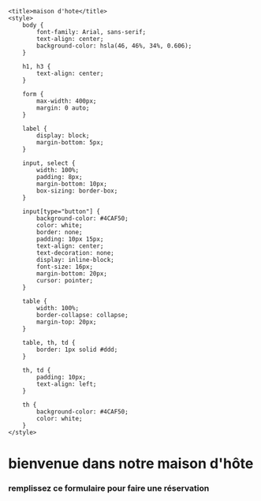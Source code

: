 <!DOCTYPE html>
<head>

    <title>maison d'hote</title>
    <style>
        body {
            font-family: Arial, sans-serif;
            text-align: center;
            background-color: hsla(46, 46%, 34%, 0.606);
        }

        h1, h3 {
            text-align: center;
        }

        form {
            max-width: 400px;
            margin: 0 auto;
        }

        label {
            display: block;
            margin-bottom: 5px;
        }

        input, select {
            width: 100%;
            padding: 8px;
            margin-bottom: 10px;
            box-sizing: border-box;
        }

        input[type="button"] {
            background-color: #4CAF50;
            color: white;
            border: none;
            padding: 10px 15px;
            text-align: center;
            text-decoration: none;
            display: inline-block;
            font-size: 16px;
            margin-bottom: 20px;
            cursor: pointer;
        }

        table {
            width: 100%;
            border-collapse: collapse;
            margin-top: 20px;
        }

        table, th, td {
            border: 1px solid #ddd;
        }

        th, td {
            padding: 10px;
            text-align: left;
        }

        th {
            background-color: #4CAF50;
            color: white;
        }
    </style>
</head>
<body>
    <h1>bienvenue dans notre maison d'hôte</h1>
    <h3>remplissez ce formulaire pour faire une réservation</h3>
    <script>
            function reserver() {
                if (F1.nom.value == "" || F1.email.value == "" || F1.pays.value == "tous" || F1.datee.value == "" || F1.dates.value == "" || numtel == "") {
               alert("Veuillez remplir tous les champs du formulaire.");
               return false ;
                }
                var datenow =  Date.now();
                var dateentree = new Date(F1.datee.value);
                var datesortie = new Date(F1.dates.value);
                
                if (datesortie <= dateentree || isNaN(dateentree) || isNaN(datesortie)|| dateentree<=datenow) {
                    alert("Erreur de date ");
                    return false;
                }
                var difference = datesortie - dateentree;
                var differenceenjours = difference / (1000 * 60 * 60 * 24);
                var numtel = F1.telephone.value;
                if (numtel.length != 8 || isNaN(numtel) ) {
                    alert("la numero de telephone est incorrect");
                    return false ; 
                }
                var tableaureservation = [
                    ["nom complet :", F1.nom.value],
                    ["adresse email :", F1.email.value],
                    ["pays :", F1.pays.value],
                    ["date d'entree :", F1.datee.value],
                    ["date de sortie :", F1.dates.value],
                    ["numero de telephone :", F1.telephone.value],
                    ["jours reserves :", differenceenjours],
                    ["type de chambre :", F1.choix.value]
                ];
                document.write("<h2> merci pour votre reservation </h2>");
                afficher(tableaureservation);
            }

            function afficher(table) {
                document.write('<table border="1"><tr >');
                for (var i = 0; i < table.length; i++) {
                    document.write('<td>' + table[i].join(' ') + '</td>');
                }
                document.write('</tr></table>');
            }
            function choixi(b){
              if(b.choix[0].checked){ alert("voux avez choisi  " + b.choix[0].value );}
              if(b.choix[1].checked){ alert("voux avez choisi  " + b.choix[1].value );}
              if(b.choix[2].checked){ alert("voux avez choisi  " + b.choix[2].value );}

            }
            
    </script>   

    </script>

    <form name="F1">

        <label form="fname">nom complet:</label><br>
        <input type="text" name="nom" value="" required><br>
        <label form="mail">adresse email :</label> <br>
        <input type="email" name="email" value=""> <br>
        <label for="pays"> pays :</label> <br>
        <select name="pays">
            <option value="tous">choisir votre pays</option>
            <option value="tunisie">tunisie</option>
            <option value="algerie">Algerie</option>
            <option value="libye">libye</option>
            <option value="autres">autres</option>
        </select> <br>
        <label form="date">La date d'entree</label><br>
        <input type="date" name="datee" value=""> <br>
        <label form="date">La date de sortie</label><br>
        <input type="date" name="dates" value=""> <br>
        <label for="telephone">Numero de telephone (8 chiffres) :</label><br>
        <input type="tel" id="telephone" name="telephone" pattern="[0-9]{8}" required>
        <br> <br>
        chambre a choisir:
        <br> <br>
        chambre pour 1 personne<br>
        <input type="radio" name="choix" value="chambre pour 1 personne">
        chambre pour 2 personne<br>
        <input type="radio" name="choix" value="chambre pour 2 personne">
        chambre pour 4 personne<br>
        <input type="radio" name="choix" value="chambre pour 4 personne">
        <input type ="button" name="choisi" value="quel est votre choix ?"  onclick="choixi(F1)">

        <br>
        <br>
        <input type="button" name="reserver1" value="reservation" onclick="reserver()">

    </form>

</body>
</html>
